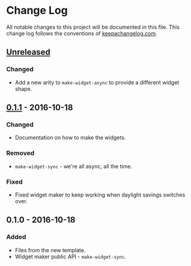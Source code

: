 # Change Log
All notable changes to this project will be documented in this file. This change log follows the conventions of [keepachangelog.com](http://keepachangelog.com/).

## [Unreleased][unreleased]
### Changed
- Add a new arity to `make-widget-async` to provide a different widget shape.

## [0.1.1] - 2016-10-18
### Changed
- Documentation on how to make the widgets.

### Removed
- `make-widget-sync` - we're all async, all the time.

### Fixed
- Fixed widget maker to keep working when daylight savings switches over.

## 0.1.0 - 2016-10-18
### Added
- Files from the new template.
- Widget maker public API - `make-widget-sync`.

[unreleased]: https://github.com/your-name/riemanndash-builder/compare/0.1.1...HEAD
[0.1.1]: https://github.com/your-name/riemanndash-builder/compare/0.1.0...0.1.1
